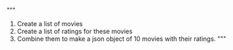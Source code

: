 """
1. Create a list of movies
2. Create a list of ratings for these movies
3. Combine them to make a json object of 10 movies with their ratings.
"""
